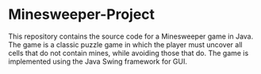 # Minesweeper-Project
This repository contains the source code for a Minesweeper game in Java. The game is a classic puzzle game in which the player must uncover all cells that do not contain mines, while avoiding those that do. The game is implemented using the Java Swing framework for GUI.
